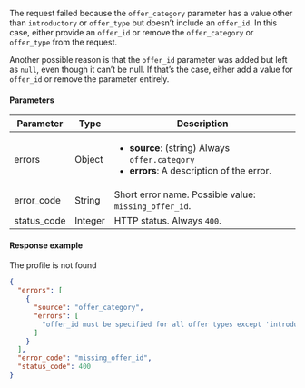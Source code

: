 <!--- MissingOfferID.md --->

The request failed because the `offer_category` parameter has a value other than `introductory` or `offer_type` but doesn’t include an `offer_id`. In this case, either provide an `offer_id` or remove the `offer_category` or `offer_type` from the request.

Another possible reason is that the `offer_id` parameter was added but left as `null`, even though it can’t be null. If that’s the case, either add a value for `offer_id` or remove the parameter entirely.

#### Parameters

| Parameter   | Type    | Description                                                  |
| ----------- | ------- | ------------------------------------------------------------ |
| errors      | Object  | <ul><li> **source**: (string) Always `offer.category`</li><li> **errors**: A description of the error. </li></ul> |
| error_code  | String  | Short error name. Possible value: `missing_offer_id`.        |
| status_code | Integer | HTTP status. Always `400`.                                   |

#### Response example

The profile is not found

```json
{
  "errors": [
    {
      "source": "offer_category",
      "errors": [
        "offer_id must be specified for all offer types except 'introductory'."
      ]
    }
  ],
  "error_code": "missing_offer_id",
  "status_code": 400
}
```

 





